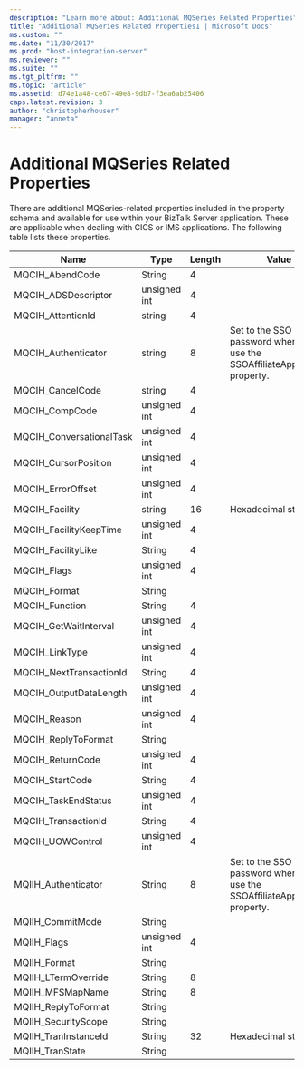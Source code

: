 ```yaml
---
description: "Learn more about: Additional MQSeries Related Properties"
title: "Additional MQSeries Related Properties1 | Microsoft Docs"
ms.custom: ""
ms.date: "11/30/2017"
ms.prod: "host-integration-server"
ms.reviewer: ""
ms.suite: ""
ms.tgt_pltfrm: ""
ms.topic: "article"
ms.assetid: d74e1a48-ce67-49e8-9db7-f3ea6ab25406
caps.latest.revision: 3
author: "christopherhouser"
manager: "anneta"
---
```

# Additional MQSeries Related Properties
There are additional MQSeries-related properties included in the property schema and available for use within your BizTalk Server application. These are applicable when dealing with CICS or IMS applications. The following table lists these properties.  
  
|Name|Type|Length|Value|  
|----------|----------|------------|-----------|  
|MQCIH_AbendCode|String|4||  
|MQCIH_ADSDescriptor|unsigned int|4||  
|MQCIH_AttentionId|string|4||  
|MQCIH_Authenticator|string|8|Set to the SSO password when you use the SSOAffiliateApplication property.|  
|MQCIH_CancelCode|string|4||  
|MQCIH_CompCode|unsigned int|4||  
|MQCIH_ConversationalTask|unsigned int|4||  
|MQCIH_CursorPosition|unsigned int|4||  
|MQCIH_ErrorOffset|unsigned int|4||  
|MQCIH_Facility|string|16|Hexadecimal string|  
|MQCIH_FacilityKeepTime|unsigned int|4||  
|MQCIH_FacilityLike|String|4||  
|MQCIH_Flags|unsigned int|4||  
|MQCIH_Format|String|||  
|MQCIH_Function|String|4||  
|MQCIH_GetWaitInterval|unsigned int|4||  
|MQCIH_LinkType|unsigned int|4||  
|MQCIH_NextTransactionId|String|4||  
|MQCIH_OutputDataLength|unsigned int|4||  
|MQCIH_Reason|unsigned int|4||  
|MQCIH_ReplyToFormat|String|||  
|MQCIH_ReturnCode|unsigned int|4||  
|MQCIH_StartCode|String|4||  
|MQCIH_TaskEndStatus|unsigned int|4||  
|MQCIH_TransactionId|String|4||  
|MQCIH_UOWControl|unsigned int|4||  
|MQIIH_Authenticator|String|8|Set to the SSO password when you use the SSOAffiliateApplication property.|  
|MQIIH_CommitMode|String|||  
|MQIIH_Flags|unsigned int|4||  
|MQIIH_Format|String|||  
|MQIIH_LTermOverride|String|8||  
|MQIIH_MFSMapName|String|8||  
|MQIIH_ReplyToFormat|String|||  
|MQIIH_SecurityScope|String|||  
|MQIIH_TranInstanceId|String|32|Hexadecimal string|  
|MQIIH_TranState|String|||
